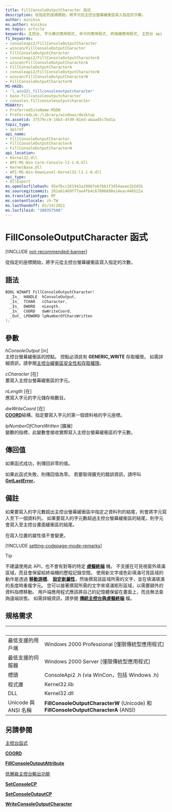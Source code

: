 ```yaml
---
title: FillConsoleOutputCharacter 函式
description: 從指定的座標開始，將字元從主控台螢幕緩衝區寫入指定的次數。
author: miniksa
ms.author: miniksa
ms.topic: article
keywords: 主控台, 字元模式應用程式, 命令列應用程式, 終端機應用程式, 主控台 api
f1_keywords:
- consoleapi2/FillConsoleOutputCharacter
- wincon/FillConsoleOutputCharacter
- FillConsoleOutputCharacter
- consoleapi2/FillConsoleOutputCharacterA
- wincon/FillConsoleOutputCharacterA
- FillConsoleOutputCharacterA
- consoleapi2/FillConsoleOutputCharacterW
- wincon/FillConsoleOutputCharacterW
- FillConsoleOutputCharacterW
MS-HAID:
- '\_win32\_fillconsoleoutputcharacter'
- base.fillconsoleoutputcharacter
- consoles.fillconsoleoutputcharacter
MSHAttr:
- PreferredSiteName:MSDN
- PreferredLib:/library/windows/desktop
ms.assetid: 37579cc9-14b3-4fd9-81ed-abaad5c7bd1a
topic_type:
- apiref
api_name:
- FillConsoleOutputCharacter
- FillConsoleOutputCharacterA
- FillConsoleOutputCharacterW
api_location:
- Kernel32.dll
- API-MS-Win-Core-Console-l2-1-0.dll
- KernelBase.dll
- API-MS-Win-DownLevel-Kernel32-l1-1-0.dll
api_type:
- DllExport
ms.openlocfilehash: 95efbcc261943a2986fe6fbb1f3d54aaae1b2d2b
ms.sourcegitcommit: 281eb1469f77ae4fb4c67806898e14eac440522a
ms.translationtype: MT
ms.contentlocale: zh-TW
ms.lasthandoff: 02/14/2021
ms.locfileid: "100357508"
---
```

# <a name="fillconsoleoutputcharacter-function"></a>FillConsoleOutputCharacter 函式

[!INCLUDE [not-recommended-banner](./includes/not-recommended-banner.md)]

從指定的座標開始，將字元從主控台螢幕緩衝區寫入指定的次數。

## <a name="syntax"></a>語法

```C
BOOL WINAPI FillConsoleOutputCharacter(
  _In_  HANDLE  hConsoleOutput,
  _In_  TCHAR   cCharacter,
  _In_  DWORD   nLength,
  _In_  COORD   dwWriteCoord,
  _Out_ LPDWORD lpNumberOfCharsWritten
);
```

## <a name="parameters"></a>參數

*hConsoleOutput* \[in\]  
主控台螢幕緩衝區的控點。 控點必須具有 **GENERIC\_WRITE** 存取權限。 如需詳細資訊，請參閱[主控台緩衝區安全性和存取權限](console-buffer-security-and-access-rights.md)。

*cCharacter* \[在\]  
要寫入主控台螢幕緩衝區的字元。

*nLength* \[在\]  
應寫入字元的字元儲存格數目。

*dwWriteCoord* \[在\]  
[**COORD**](coord-str.md)結構，指定要寫入字元的第一個資料格的字元座標。

*lpNumberOfCharsWritten* \[擴展\]  
變數的指標，此變數會接收實際寫入主控台螢幕緩衝區的字元數。

## <a name="return-value"></a>傳回值

如果函式成功，則傳回非零的值。

如果此函式失敗，則傳回值為零。 若要取得擴充的錯誤資訊，請呼叫 [**GetLastError**](/windows/win32/api/errhandlingapi/nf-errhandlingapi-getlasterror)。

## <a name="remarks"></a>備註

如果要寫入的字元數超出主控台螢幕緩衝區中指定之資料列的結尾，則會將字元寫入至下一個資料列。 如果要寫入的字元數超過主控台螢幕緩衝區的結尾，則字元會寫入至主控台畫面緩衝區的結尾。

在寫入位置的屬性值不會變更。

[!INCLUDE [setting-codepage-mode-remarks](./includes/setting-codepage-mode-remarks.md)]

> [!TIP]
> 不建議使用此 API，也不會有對等的特定 **[虛擬終端](console-virtual-terminal-sequences.md)** 機。 不支援在可見視窗外填滿區域，而且會保留給終端機的歷程記錄空間。 使用新文字或色彩填滿可見區域的動作是透過 **[移動游標](console-virtual-terminal-sequences.md#cursor-positioning)**、 **[設定新屬性](console-virtual-terminal-sequences.md#text-formatting)**，然後撰寫該區域所需的文字，並在填滿填滿的長度時重複字元。 您可以接著撰寫所需的文字來填滿矩形區域，以需要額外的資料指標移動。 用戶端應用程式應該將自己的記憶體保留在畫面上，而且無法查詢遠端狀態。 如需詳細資訊，請參閱 **[傳統主控台與虛擬終端](classic-vs-vt.md)** 檔。

## <a name="requirements"></a>規格需求

| &nbsp; | &nbsp; |
|-|-|
| 最低支援的用戶端 | Windows 2000 Professional \[僅限傳統型應用程式\] |
| 最低支援的伺服器 | Windows 2000 Server \[僅限傳統型應用程式\] |
| 標頭 | ConsoleApi2 .h (via WinCon，包括 Windows .h)  |
| 程式庫 | Kernel32.lib |
| DLL | Kernel32.dll |
| Unicode 與 ANSI 名稱 | **FillConsoleOutputCharacterW** (Unicode) 和 **FillConsoleOutputCharacterA** (ANSI)  |

## <a name="see-also"></a>另請參閱

[主控台函式](console-functions.md)

[**COORD**](coord-str.md)

[**FillConsoleOutputAttribute**](fillconsoleoutputattribute.md)

[低層級主控台輸出功能](low-level-console-output-functions.md)

[**SetConsoleCP**](setconsolecp.md)

[**SetConsoleOutputCP**](setconsoleoutputcp.md)

[**WriteConsoleOutputCharacter**](writeconsoleoutputcharacter.md)